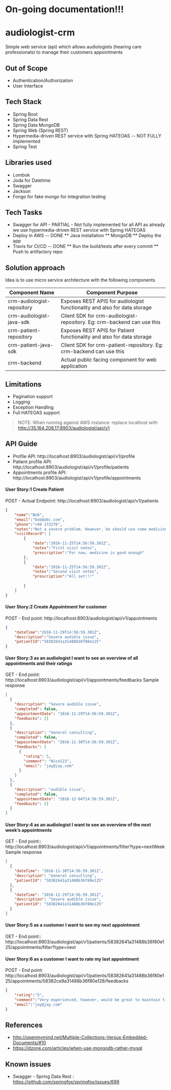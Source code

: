 # On-going documentation!!!

# audiologist-crm
Simple web service (api) which allows audiologists (hearing care professionals) to manage their customers appointments

## Out of Scope
* Authentication/Authorization
* User Interface

## Tech Stack
* Spring Boot
* Spring Data Rest
* Spring Data MongoDB
* Spring Web (Spring REST)
* Hypermedia-driven REST service with Spring HATEOAS -- NOT FULLY implemented
* Spring Test
## Libraries used
* Lombok
* Joda for Datetime
* Swagger
* Jackson
* Fongo for fake mongo for integration testing

## Tech Tasks
* Swagger for API - PARTIAL - Not fully implemented for all API as already we use hypermedia-driven REST service with Spring HATEOAS
* Deploy in AWS -- DONE
    ** Java installation
    ** MongoDB
    ** Deploy the app
* Travis for CI/CD -- DONE
** Run the build/tests after every commit
** Push to artifactory repo

## Solution approach
Idea is to use micro service architecture with the following components 

|Component Name| Component Purpose|
| ------------- | ------------- |
|crm-audiologist-repository|Exposes REST APIS for audiologist functionality and also for data storage|
|crm-audiologist-java-sdk|Client SDK for crm-audiologist-repository. Eg: crm-backend can use this|
|crm-patient-repository|Exposes REST APIS for Patient functionality and also for data storage|
|crm-patient-java-sdk|Client SDK for crm-patient-repository. Eg: crm-backend can use this|
|crm-backend|Actual public facing component for web application|

## Limitations
* Pagination support
* Logging
* Exception Handling
* Full HATEOAS support

> NOTE: When running against AWS instance: replace localhost with http://35.164.208.17:8903/audiologist/api/v1

## API Guide
* Profile API: http://localhost:8903/audiologist/api/v1/profile
* Patient profile API: http://localhost:8903/audiologist/api/v1/profile/patients
* Appointments profile API: http://localhost:8903/audiologist/api/v1/profile/appointments

#### User Story:1 Create Patient
POST - Actual Endpoint: http://localhost:8903/audiologist/api/v1/patients
```json
{
	"name":"Bob",
	"email":"bob@abc.com",
	"phone":"+49 172276",
	"notes":"Not a severe problem. However, he should use some medicine",
	"visitRecord": [ 
        {
            "date":"2016-11-25T14:56:59.301Z",
            "notes":"First visit notes",
            "prescription":"For now, medicine is good enough"
        },
        {
            "date":"2016-11-25T14:56:59.301Z",
            "notes":"Second visit notes",
            "prescription":"All set!!!"
    
        }
    ]
}
```
#### User Story:2 Create Appointment for customer
POST - End point: http://localhost:8903/audiologist/api/v1/appointments
```json
{
	"dateTime":"2016-11-29T14:56:59.301Z",
	"description":"Severe audible issue",
	"patientId":"58382641a31488b36f80e125"
}
```

#### User Story:3 as an audiologist I want to see an overview of all appointments and their ratings
GET - End point: http://localhost:8903/audiologist/api/v1/appointments/feedbacks
Sample response
```json
[
  {
    "description": "Severe audible issue",
    "completed": false,
    "appointmentDate": "2016-11-29T14:56:59.301Z",
    "feedbacks": []
  },
  {
    "description": "General consulting",
    "completed": false,
    "appointmentDate": "2016-11-30T14:56:59.301Z",
    "feedbacks": [
      {
        "rating": 5,
        "comment": "Nice123",
        "email": "jay@jay.com"
      }
    ]
  },
  {
    "description": "audible issue",
    "completed": false,
    "appointmentDate": "2016-12-04T14:56:59.301Z",
    "feedbacks": []
  }
]
```

#### User Story:4 as an audiologist I want to see an overview of the next week’s appointments
GET - End point:: http://localhost:8903/audiologist/api/v1/appointments/filter?type=nextWeek
Sample response
```json
[
  {
    "dateTime": "2016-11-30T14:56:59.301Z",
    "description": "General consulting",
    "patientId": "58382641a31488b36f80e125"
  },
  {
    "dateTime": "2016-11-29T14:56:59.301Z",
    "description": "Severe audible issue",
    "patientId": "58382641a31488b36f80e125"
  }
]
```

#### User Story:5 as a customer I want to see my next appointment
GET - End point:: http://localhost:8903/audiologist/api/v1/patients/58382641a31488b36f80e125/appointments/filter?type=next

#### User Story:6 as a customer I want to rate my last appointment
POST - End point: http://localhost:8903/audiologist/api/v1/patients/58382641a31488b36f80e125/appointments/58382ce9a31488b36f80e128/feedbacks
```json
{
	"rating":"5",
	"comment":"Very experienced, however, would be great to maintain timings.",
	"email":"jay@jay.com"
}
```

## References
* http://openmymind.net/Multiple-Collections-Versus-Embedded-Documents/#10
* https://dzone.com/articles/when-use-mongodb-rather-mysql

## Known issues
* Swagger - Spring Data Rest : https://github.com/springfox/springfox/issues/699

